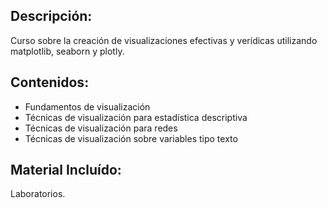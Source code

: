 ## Descripción:
Curso sobre la creación de visualizaciones efectivas y verídicas utilizando matplotlib, seaborn y plotly.

## Contenidos:
- Fundamentos de visualización
- Técnicas de visualización para estadística descriptiva
- Técnicas de visualización para redes
- Técnicas de visualización sobre variables tipo texto

## Material Incluído:
Laboratorios.
